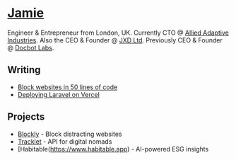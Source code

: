 # [Jamie](https://www.jxd.dev/)

Engineer & Entrepreneur from London, UK. Currently CTO @ [Allied Adaptive Industries](https://www.a2i.network/). Also the CEO & Founder @ [JXD Ltd](https://www.jxd.dev). Previously CEO & Founder @ [Docbot Labs](https://www.uktech.news/saas/docbot-labs-pre-seed-20221102).

## Writing

- [Block websites in 50 lines of code](https://www.jxd.dev/blog/block-websites-in-50-lines)
- [Deploying Laravel on Vercel](https://www.jxd.dev/blog/laravel-vercel-example)

## Projects

- [Blockly](https://blockly.jxd.dev/) - Block distracting websites
- [Tracklet](https://www.tracklet.dev/) - API for digital nomads
- [Habitable(https://www.habitable.app) - AI-powered ESG insights
